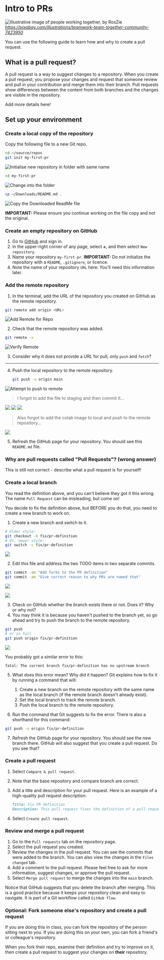 # Intro to PRs

![Illustrative image of people working together, by RosZie](./images/colab.png)
*https://pixabay.com/illustrations/teamwork-team-together-community-7423950*

You can use the following guide to learn how and why to create a pull request.

## What is a pull request?

A pull request is a way to suggest changes to a repository. When you create a pull request, you propose your changes and request that someone review and pull in your contribution and merge them into their branch. Pull requests show differences between the content from both branches and the changes are visible in the repository.

<!-- TODO: Add information on PRs and forks. -->

Add more details here!

## Set up your environment

### Create a local copy of the repository

Copy the following file to a new Git repo.

```bash
cd ~/source/repos
git init my-first-pr
```
![Initialise new repository in folder with same name](./images/1-init-repo.png)

```bash
cd my-first-pr
```

![Change into the folder](./images/2-cd-folder.png)

```bash
cp ~/Downloads/README.md .
```

![Copy the Downloaded ReadMe file](./images/3-copy-readme.png)

**IMPORTANT:** Please ensure you continue working on the file copy and not the original.

### Create an empty repository on GitHub

1. Go to [GitHub](https://github.com) and sign in.
2. In the upper-right corner of any page, select `➕`, and then select `New repository`.
3. Name your repository `my-first-pr`.
   **IMPORTANT:** Do not initialize the repository with a `README`, `.gitignore`, or licence.
4. Note the name of your repository `URL` here: **<URL>**
   You'll need this information later.

### Add the remote repository

1. In the terminal, add the URL of the repository you created on GitHub as the remote repository.

```bash
git remote add origin <URL>
```

![Add Remote for Repo](./images/4-add-remote.png)

2. Check that the remote repository was added.

```bash
git remote -v
```

![Verify Remote](./images/5-verify-remote.png)

3. Consider why it does not provide a URL for pull, only `push` and `fetch`?

---

4. Push the local repository to the remote repository.

   ```bash
   git push -u origin main
   ```
![Attempt to push to remote](./images/6-push-with-error.png)

> I forgot to add the file to staging and then commit it...

![](./images/7-add-readme-staging.png)
![](./images/8-commit-readme.png)
![](./images/9-push-set-upstream.png)

> Also forgot to add the colab image to local and push to the remote repository...

![](./images/9a-add-image-commit-push.png)


5. Refresh the GitHub page for your repository. You should see this `README.md` file.

### Why are pull requests called "Pull Requests"? (wrong answer)

This is still not correct - describe what a pull request is for yourself!

<!--TODO: This answer is SO wrong, I think we need to fix it! -->

### Create a local branch

You read the definition above, and you can't believe they got it this wrong. The name `Pull Request` can be misleading, but come on!

You decide to fix the definition above, but BEFORE you do that, you need to create a new branch to work on.

1. Create a new branch and switch to it.

```bash
# Older style:
git checkout -b fix/pr-definition
# Or, newer style:
git switch -c fix/pr-definition
```

![](./images/10-create-branch.png)

2. Edit this file and address the two TODO items in two separate commits.

```bash
git commit -am "Add forks to the PR definition"
git commit -am "Give correct reason to why PRs are named that"
```

![](./images/11-add-forks-to-pr.png)

![](./images/12-correct-reason.png)


3. Check on GitHub whether the branch exists there or not. Does it? Why or why not?
4. You may think it is because you haven't pushed to the branch yet, so go ahead and try to push the branch to the remote repository.

```bash
git push
# or in full
git push origin fix/pr-definition
```

![](./images/13-push-no-errors.png)

You probably got a similar error to this:

```text
fatal: The current branch fix/pr-definition has no upstream branch
```

5. What does this error mean? Why did it happen? Git explains how to fix it by running a command that will:
   
   1. Create a new branch on the remote repository with the same name as the local branch (if the remote branch doesn't already exist).
   2. Set the local branch to track the remote branch.
   3. Push the local branch to the remote repository.
   
7. Run the command that Git suggests to fix the error. There is also a shorthand for this command:

```bash
git push -u origin fix/pr-definition
```

7. Refresh the GitHub page for your repository. You should see the new branch there. GitHub will also suggest that you create a pull request. Do you see that?

### Create a pull request

1. Select `Compare & pull request`.
2. Note that the base repository and compare branch are correct.
3. Add a title and description for your pull request. Here is an example of a high-quality pull request description:

   ```markdown
   Title: Fix PR definition
   Description: This pull request fixes the definition of a pull request. It adds information about forks and corrects why pull requests are called "pull requests".
   ```

4. Select `Create pull request`.

### Review and merge a pull request

1. Go to the `Pull requests` tab on the repository page.
2. Select the pull request you created.
3. Review the changes in the pull request. You can see the commits that were added to the branch. You can also view the changes in the `Files changed` tab.
4. Add a comment to the pull request. Please feel free to ask for more information, suggest changes, or approve the pull request.
5. Select `Merge pull request` to merge the changes into the `main` branch.

Notice that GitHub suggests that you delete the branch after merging. This is a good practice because it keeps your repository clean and easy to navigate. It is part of a Git workflow called `GitHub flow`.

### Optional: Fork someone else's repository and create a pull request

If you are doing this in class, you can fork the repository of the person sitting next to you. If you are doing this on your own, you can fork a friend's or colleague's repository.

When you fork their repo, examine their definition and try to improve on it, then create a pull request to suggest your changes on **their** repository.
